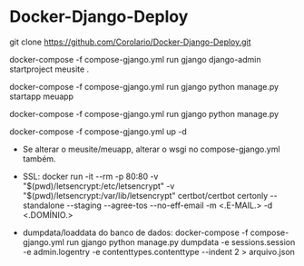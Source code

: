 # Docker-Django-Deploy

git clone https://github.com/Corolario/Docker-Django-Deploy.git

docker-compose -f compose-gjango.yml run gjango django-admin startproject meusite .

docker-compose -f compose-gjango.yml run gjango python manage.py startapp meuapp

docker-compose -f compose-gjango.yml run gjango python manage.py

docker-compose -f compose-gjango.yml up -d


- Se alterar o meusite/meuapp, alterar o wsgi no compose-gjango.yml também.

- SSL: docker run -it --rm -p 80:80 -v "$(pwd)/letsencrypt:/etc/letsencrypt" -v "$(pwd)/letsencrypt:/var/lib/letsencrypt" certbot/certbot certonly --standalone --staging --agree-tos --no-eff-email -m <.E-MAIL.> -d <.DOMÍNIO.>

- dumpdata/loaddata do banco de dados:
docker-compose -f compose-gjango.yml run gjango python manage.py dumpdata -e sessions.session -e admin.logentry -e contenttypes.contenttype --indent 2 > arquivo.json

